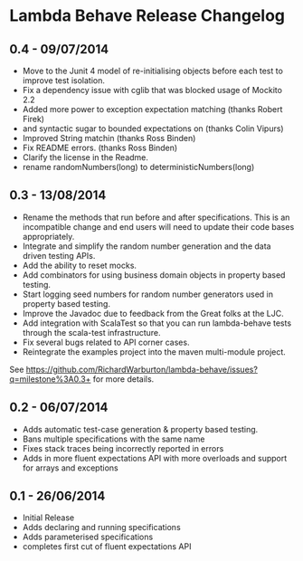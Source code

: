 Lambda Behave Release Changelog
===============================

0.4 - 09/07/2014
----------------

 * Move to the Junit 4 model of re-initialising objects before each test to improve test isolation.
 * Fix a dependency issue with cglib that was blocked usage of Mockito 2.2
 * Added more power to exception expectation matching (thanks Robert Firek)
 * and syntactic sugar to bounded expectations on (thanks Colin Vipurs)
 * Improved String matchin (thanks Ross Binden)
 * Fix README errors. (thanks Ross Binden)
 * Clarify the license in the Readme.
 * rename randomNumbers(long) to deterministicNumbers(long)

0.3 - 13/08/2014
----------------

 * Rename the methods that run before and after specifications. This is an incompatible change and end users will need
 to update their code bases appropriately.
 * Integrate and simplify the random number generation and the data driven testing APIs.
 * Add the ability to reset mocks.
 * Add combinators for using business domain objects in property based testing.
 * Start logging seed numbers for random number generators used in property based testing.
 * Improve the Javadoc due to feedback from the Great folks at the LJC.
 * Add integration with ScalaTest so that you can run lambda-behave tests through the scala-test infrastructure.
 * Fix several bugs related to API corner cases.
 * Reintegrate the examples project into the maven multi-module project.

See https://github.com/RichardWarburton/lambda-behave/issues?q=milestone%3A0.3+ for more details.

0.2 - 06/07/2014
----------------

 * Adds automatic test-case generation & property based testing.
 * Bans multiple specifications with the same name
 * Fixes stack traces being incorrectly reported in errors
 * Adds in more fluent expectations API with more overloads and support for arrays and exceptions

0.1 - 26/06/2014
----------------

 * Initial Release
 * Adds declaring and running specifications
 * Adds parameterised specifications
 * completes first cut of fluent expectations API

